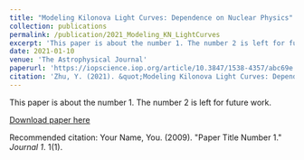 ```yaml
---
title: "Modeling Kilonova Light Curves: Dependence on Nuclear Physics"
collection: publications
permalink: /publication/2021_Modeling_KN_LightCurves
excerpt: 'This paper is about the number 1. The number 2 is left for future work.'
date: 2021-01-10
venue: 'The Astrophysical Journal'
paperurl: 'https://iopscience.iop.org/article/10.3847/1538-4357/abc69e'
citation: 'Zhu, Y. (2021). &quot;Modeling Kilonova Light Curves: Dependence on Nuclear Physics&quot; <i>The Astrophysical Journal</i>. 906(94).'
---
```

This paper is about the number 1. The number 2 is left for future work.

[Download paper here](http://academicpages.github.io/files/paper1.pdf)

Recommended citation: Your Name, You. (2009). "Paper Title Number 1." <i>Journal 1</i>. 1(1).